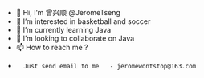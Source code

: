 - 👋 Hi, I’m 曾兴顺 @JeromeTseng
- 👀 I’m interested in basketball and soccer
- 🌱 I’m currently learning Java
- 💞️ I’m looking to collaborate on Java
- 📫 How to reach me ?
-       Just send email to me   - jeromewontstop@163.com

<!---
JeromeTseng/JeromeTseng is a ✨ special ✨ repository because its `README.md` (this file) appears on your GitHub profile.
You can click the Preview link to take a look at your changes.
--->
